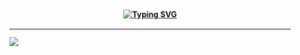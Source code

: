<h4 align="center">
<a href="https://git.io/typing-svg"><img src="https://readme-typing-svg.demolab.com?font=Luckiest+Guy&size=18&letterSpacing=2px&duration=4000&pause=270&color=3BE6F7&center=true&vCenter=true&multiline=true&random=false&width=600&height=70&lines=FLOATING+%E2%A0%80%E2%A0%80ON+%E2%A0%80%E2%A0%80MY+%E2%A0%80%E2%A0%80LOWKEY+%E2%A0%80%E2%A0%80VIBE!;FLOATING+ON+MY+LOWKEY+VIBE%2C+VIBE%2C+VIBE!" alt="Typing SVG" /></img></a>
</h4>
<hr></hr>

![](https://komarev.com/ghpvc/?username=tojifg&color=11D3E7&style=for-the-badge&label=VICTIM+COUNT&base=10000)

